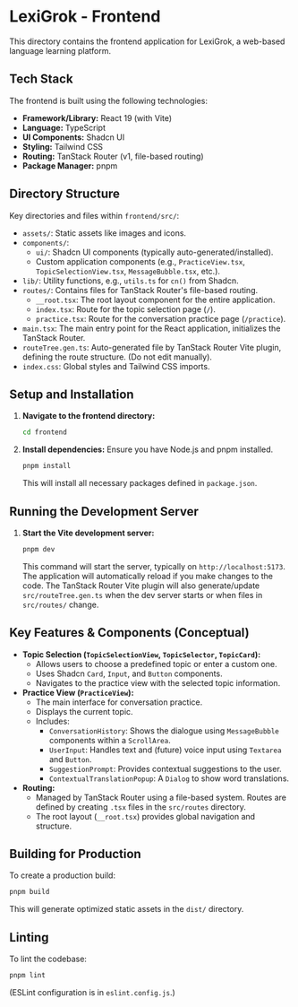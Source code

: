 # LexiGrok - Frontend

This directory contains the frontend application for LexiGrok, a web-based language learning platform.

## Tech Stack

The frontend is built using the following technologies:

-   **Framework/Library:** React 19 (with Vite)
-   **Language:** TypeScript
-   **UI Components:** Shadcn UI
-   **Styling:** Tailwind CSS
-   **Routing:** TanStack Router (v1, file-based routing)
-   **Package Manager:** pnpm

## Directory Structure

Key directories and files within `frontend/src/`:

-   `assets/`: Static assets like images and icons.
-   `components/`:
    -   `ui/`: Shadcn UI components (typically auto-generated/installed).
    -   Custom application components (e.g., `PracticeView.tsx`, `TopicSelectionView.tsx`, `MessageBubble.tsx`, etc.).
-   `lib/`: Utility functions, e.g., `utils.ts` for `cn()` from Shadcn.
-   `routes/`: Contains files for TanStack Router's file-based routing.
    -   `__root.tsx`: The root layout component for the entire application.
    -   `index.tsx`: Route for the topic selection page (`/`).
    -   `practice.tsx`: Route for the conversation practice page (`/practice`).
-   `main.tsx`: The main entry point for the React application, initializes the TanStack Router.
-   `routeTree.gen.ts`: Auto-generated file by TanStack Router Vite plugin, defining the route structure. (Do not edit manually).
-   `index.css`: Global styles and Tailwind CSS imports.

## Setup and Installation

1.  **Navigate to the frontend directory:**
    ```bash
    cd frontend
    ```

2.  **Install dependencies:**
    Ensure you have Node.js and pnpm installed.
    ```bash
    pnpm install
    ```
    This will install all necessary packages defined in `package.json`.

## Running the Development Server

1.  **Start the Vite development server:**
    ```bash
    pnpm dev
    ```
    This command will start the server, typically on `http://localhost:5173`. The application will automatically reload if you make changes to the code.
    The TanStack Router Vite plugin will also generate/update `src/routeTree.gen.ts` when the dev server starts or when files in `src/routes/` change.

## Key Features & Components (Conceptual)

-   **Topic Selection (`TopicSelectionView`, `TopicSelector`, `TopicCard`):**
    -   Allows users to choose a predefined topic or enter a custom one.
    -   Uses Shadcn `Card`, `Input`, and `Button` components.
    -   Navigates to the practice view with the selected topic information.
-   **Practice View (`PracticeView`):**
    -   The main interface for conversation practice.
    -   Displays the current topic.
    -   Includes:
        -   `ConversationHistory`: Shows the dialogue using `MessageBubble` components within a `ScrollArea`.
        -   `UserInput`: Handles text and (future) voice input using `Textarea` and `Button`.
        -   `SuggestionPrompt`: Provides contextual suggestions to the user.
        -   `ContextualTranslationPopup`: A `Dialog` to show word translations.
-   **Routing:**
    -   Managed by TanStack Router using a file-based system. Routes are defined by creating `.tsx` files in the `src/routes` directory.
    -   The root layout (`__root.tsx`) provides global navigation and structure.

## Building for Production

To create a production build:
```bash
pnpm build
```
This will generate optimized static assets in the `dist/` directory.

## Linting

To lint the codebase:
```bash
pnpm lint
```
(ESLint configuration is in `eslint.config.js`.)
